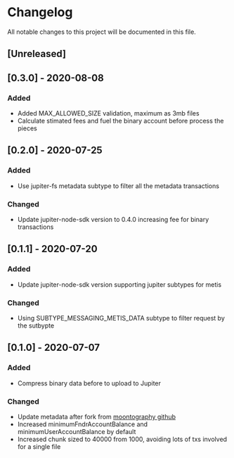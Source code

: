 # Changelog
All notable changes to this project will be documented in this file.

## [Unreleased]

## [0.3.0] - 2020-08-08
### Added
- Added MAX_ALLOWED_SIZE validation, maximum as 3mb files
- Calculate stimated fees and fuel the binary account before process the pieces

## [0.2.0] - 2020-07-25
### Added
- Use jupiter-fs metadata subtype to filter all the metadata transactions

### Changed
- Update jupiter-node-sdk version to 0.4.0 increasing fee for binary transactions

## [0.1.1] - 2020-07-20
### Added
- Update jupiter-node-sdk version supporting jupiter subtypes for metis

### Changed
- Using SUBTYPE_MESSAGING_METIS_DATA subtype to filter request by the sutbypte

## [0.1.0] - 2020-07-07
### Added
- Compress binary data before to upload to Jupiter


### Changed
- Update metadata after fork from [moontography github](https://github.com/moontography/jupiter-fs)
- Increased minimumFndrAccountBalance and minimumUserAccountBalance by default
- Increased chunk sized to 40000 from 1000, avoiding lots of txs involved for a single file
